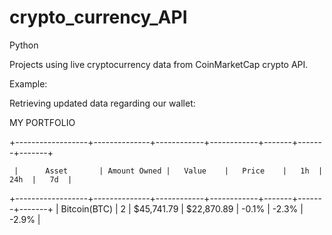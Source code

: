 # crypto_currency_API
Python


Projects using live cryptocurrency data from CoinMarketCap crypto API.


Example:

Retrieving updated data regarding our wallet:

MY PORTFOLIO

+------------------+--------------+------------+------------+-------+-------+-------+





     |      Asset       | Amount Owned |   Value    |   Price    |   1h  |  24h  |   7d  |
+------------------+--------------+------------+------------+-------+-------+-------+
                                                                                                                                                                                                                        |   Bitcoin(BTC)   |      2       | $45,741.79 | $22,870.89 | -0.1% | -2.3% | -2.9% |

